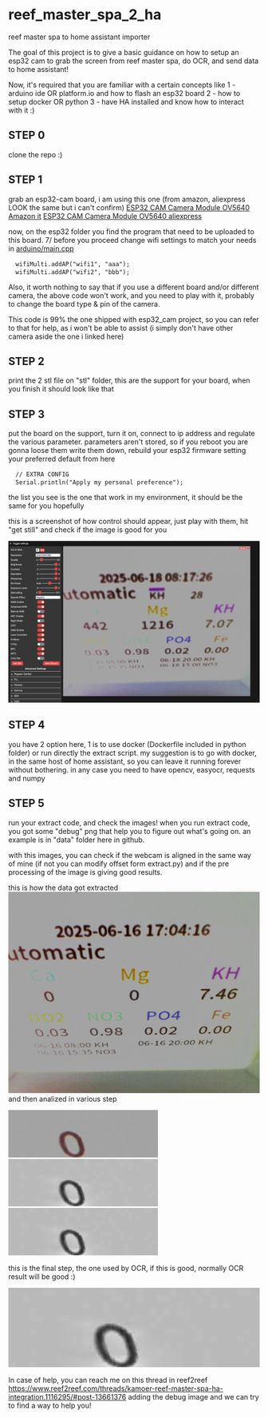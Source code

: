 # reef_master_spa_2_ha
reef master spa to home assistant importer



The goal of this project is to give a basic guidance on how to setup an esp32 cam to grab the screen from reef master spa, do OCR, and send data to home assistant!


Now, it's required that you are familiar with a certain concepts like
1 - arduino ide OR platform.io and how to flash an esp32 board
2 - how to setup docker OR python
3 - have HA installed and know how to interact with it :)



## STEP 0

clone the repo :)


## STEP 1

grab an esp32-cam board, i am using this one (from amazon, aliexpress LOOK the same but i can't confirm)
[ESP32 CAM Camera Module OV5640 Amazon it](https://www.amazon.it/dp/B0DXFF1GKV)
[ESP32 CAM Camera Module OV5640 aliexpress](https://www.aliexpress.com/item/1005007234963618.html)

now, on the esp32 folder you find the program that need to be uploaded to this board. 
7/
before you proceed change wifi settings to match your needs in [arduino/main.cpp](https://github.com/ramarro123/reef_master_spa_2_ha/blob/b7876e6f92e96fe249d5a62a347671c6a5dcf474/arduino/main.cpp#L53)


```
  wifiMulti.addAP("wifi1", "aaa");
  wifiMulti.addAP("wifi2", "bbb");
```

Also, it worth nothing to say that if you use a different board and/or different camera, the above code won't work, and you need to play with it, probably to change the board type & pin of the camera.

This code is 99% the one shipped with esp32_cam project, so you can refer to that for help, as i won't be able to assist (i simply don't have other camera aside the one i linked here)

## STEP 2

print the 2 stl file on "stl" folder, this are the support for your board, when you finish it should look like that
<insert image here>


## STEP 3

put the board on the support, turn it on, connect to ip address and regulate the various parameter. parameters aren't stored, so if you reboot you are gonna loose them
write them down, rebuild your esp32 firmware setting your preferred default from here
```
  // EXTRA CONFIG
  Serial.println("Apply my personal preference");
```

the list you see is the one that work in my environment, it should be the same for you hopefully

this is a screenshot of how control should appear, just play with them, hit "get still" and check if the image is good for you

![](img/screenshot/esp32%20control.png)

## STEP 4

you have 2 option here, 1 is to use docker (Dockerfile included in python folder) or run directly the extract script.
my suggestion is to go with docker, in the same host of home assistant, so you can leave it running forever without bothering.
in any case you need to have opencv, easyocr, requests and numpy


## STEP 5

run your extract code, and check the images!
when you run extract code, you got some "debug" png that help you to figure out what's going on.
an example is in "data" folder here in github.

with this images, you can check if the webcam is aligned in the same way of mine (if not you can modify offset form extract.py) and if the pre processing
of the image is giving good results. 

this is how the data got extracted
![](img/screenshot/immagine.png)
and then analized in various step

![](img/data/debug_CA.png)
![](img/data/debug_CA_enhanced.png)
![](img/data/debug_CA_processed.png)

this is the final step, the one used by OCR, if this is good, normally OCR result will be good :)

![](img/data/debug_CA_zoomed.png)


In case of help, you can reach me on this thread in reef2reef https://www.reef2reef.com/threads/kamoer-reef-master-spa-ha-integration.1116295/#post-13661376 adding the debug image
and we can try to find a way to help you!




